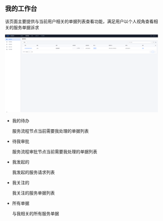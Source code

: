## 我的工作台

该页面主要提供与当前用户相关的单据列表查看功能，满足用户以个人视角查看相关的服务单据诉求

![image-20220427171738453](media/%E6%88%91%E7%9A%84%E5%B7%A5%E4%BD%9C%E5%8F%B0.png)

- 我的待办

  服务流程节点当前需要我处理的单据列表

- 待我审批

  服务流程审批节点当前需要我处理的单据列表

- 我发起的

  我发起的服务请求列表

- 我关注的

  我关注的服务单据列表

- 所有单据

  与我相关的所有服务单据